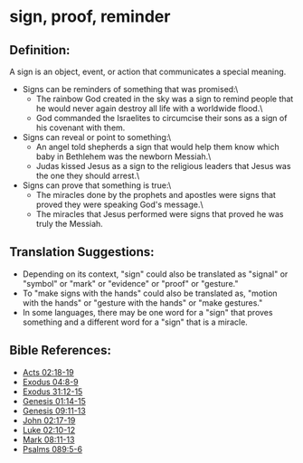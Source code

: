 # sign, proof, reminder #

## Definition: ##

A sign is an object, event, or action that communicates a special meaning.

* Signs can be reminders of something that was promised:\\
   * The rainbow God created in the sky was a sign to remind people that he would never again destroy all life with a worldwide flood.\\
   * God commanded the Israelites to circumcise their sons as a sign of his covenant with them.
* Signs can reveal or point to something:\\
   * An angel told shepherds a sign that would help them know which baby in Bethlehem was the newborn Messiah.\\
   * Judas kissed Jesus as a sign to the religious leaders that Jesus was the one they should arrest.\\
* Signs can prove that something is true:\\
   * The miracles done by the prophets and apostles were signs that proved they were speaking God's message.\\
   * The miracles that Jesus performed were signs that proved he was truly the Messiah.

## Translation Suggestions: ##

* Depending on its context, "sign" could also be translated as "signal" or "symbol" or "mark" or "evidence" or "proof" or "gesture."
* To "make signs with the hands" could also be translated as, "motion with the hands" or "gesture with the hands" or "make gestures."
* In some languages, there may be one word for a "sign" that proves something and a different word for a "sign" that is a miracle.



## Bible References: ##

* [Acts 02:18-19](en/tn/act/help/02/18)
* [Exodus 04:8-9](en/tn/exo/help/04/08)
* [Exodus 31:12-15](en/tn/exo/help/31/12)
* [Genesis 01:14-15](en/tn/gen/help/01/14)
* [Genesis 09:11-13](en/tn/gen/help/09/11)
* [John 02:17-19](en/tn/jhn/help/02/17)
* [Luke 02:10-12](en/tn/luk/help/02/10)
* [Mark 08:11-13](en/tn/mrk/help/08/11)
* [Psalms 089:5-6](en/tn/psa/help/89/05)